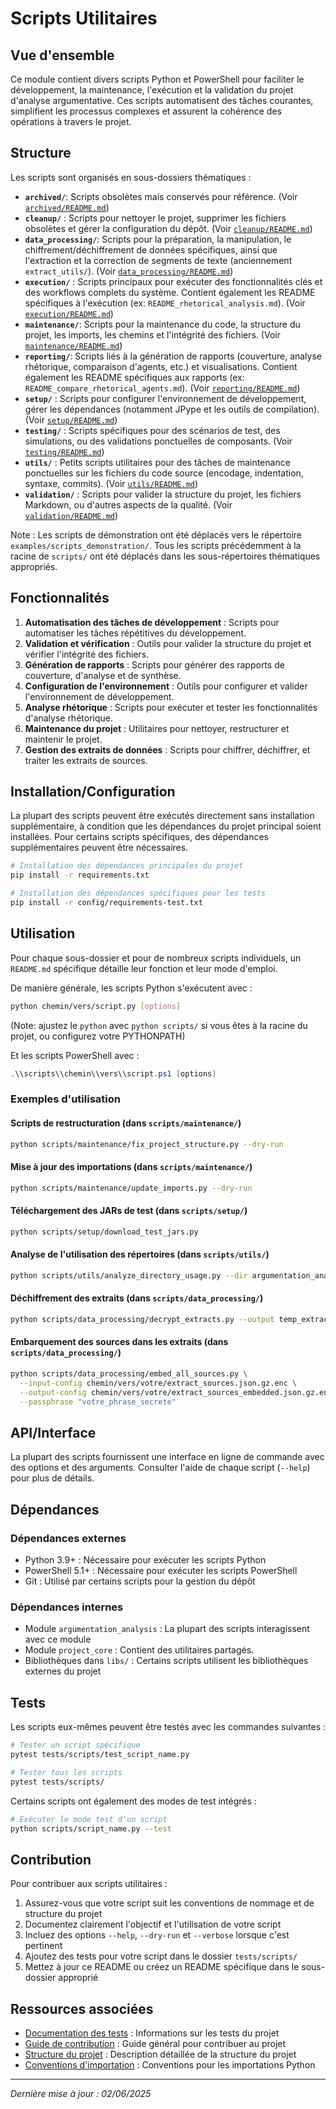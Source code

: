 # Scripts Utilitaires

## Vue d'ensemble

Ce module contient divers scripts Python et PowerShell pour faciliter le développement, la maintenance, l'exécution et la validation du projet d'analyse argumentative. Ces scripts automatisent des tâches courantes, simplifient les processus complexes et assurent la cohérence des opérations à travers le projet.

## Structure

Les scripts sont organisés en sous-dossiers thématiques :

- **`archived/`**: Scripts obsolètes mais conservés pour référence. (Voir [`archived/README.md`](scripts/archived/README.md:1))
- **`cleanup/`** : Scripts pour nettoyer le projet, supprimer les fichiers obsolètes et gérer la configuration du dépôt. (Voir [`cleanup/README.md`](scripts/cleanup/README.md:1))
- **`data_processing/`**: Scripts pour la préparation, la manipulation, le chiffrement/déchiffrement de données spécifiques, ainsi que l'extraction et la correction de segments de texte (anciennement `extract_utils/`). (Voir [`data_processing/README.md`](scripts/data_processing/README.md:1))
- **`execution/`** : Scripts principaux pour exécuter des fonctionnalités clés et des workflows complets du système. Contient également les README spécifiques à l'exécution (ex: `README_rhetorical_analysis.md`). (Voir [`execution/README.md`](scripts/execution/README.md:1))
- **`maintenance/`**: Scripts pour la maintenance du code, la structure du projet, les imports, les chemins et l'intégrité des fichiers. (Voir [`maintenance/README.md`](scripts/maintenance/README.md:1))
- **`reporting/`**: Scripts liés à la génération de rapports (couverture, analyse rhétorique, comparaison d'agents, etc.) et visualisations. Contient également les README spécifiques aux rapports (ex: `README_compare_rhetorical_agents.md`). (Voir [`reporting/README.md`](scripts/reporting/README.md:1))
- **`setup/`** : Scripts pour configurer l'environnement de développement, gérer les dépendances (notamment JPype et les outils de compilation). (Voir [`setup/README.md`](scripts/setup/README.md:1))
- **`testing/`** : Scripts spécifiques pour des scénarios de test, des simulations, ou des validations ponctuelles de composants. (Voir [`testing/README.md`](scripts/testing/README.md:1))
- **`utils/`** : Petits scripts utilitaires pour des tâches de maintenance ponctuelles sur les fichiers du code source (encodage, indentation, syntaxe, commits). (Voir [`utils/README.md`](scripts/utils/README.md:1))
- **`validation/`** : Scripts pour valider la structure du projet, les fichiers Markdown, ou d'autres aspects de la qualité. (Voir [`validation/README.md`](scripts/validation/README.md:1))

Note : Les scripts de démonstration ont été déplacés vers le répertoire `examples/scripts_demonstration/`.
Tous les scripts précédemment à la racine de `scripts/` ont été déplacés dans les sous-répertoires thématiques appropriés.

## Fonctionnalités

1.  **Automatisation des tâches de développement** : Scripts pour automatiser les tâches répétitives du développement.
2.  **Validation et vérification** : Outils pour valider la structure du projet et vérifier l'intégrité des fichiers.
3.  **Génération de rapports** : Scripts pour générer des rapports de couverture, d'analyse et de synthèse.
4.  **Configuration de l'environnement** : Outils pour configurer et valider l'environnement de développement.
5.  **Analyse rhétorique** : Scripts pour exécuter et tester les fonctionnalités d'analyse rhétorique.
6.  **Maintenance du projet** : Utilitaires pour nettoyer, restructurer et maintenir le projet.
7.  **Gestion des extraits de données** : Scripts pour chiffrer, déchiffrer, et traiter les extraits de sources.

## Installation/Configuration

La plupart des scripts peuvent être exécutés directement sans installation supplémentaire, à condition que les dépendances du projet principal soient installées. Pour certains scripts spécifiques, des dépendances supplémentaires peuvent être nécessaires.

```bash
# Installation des dépendances principales du projet
pip install -r requirements.txt

# Installation des dépendances spécifiques pour les tests
pip install -r config/requirements-test.txt
```

## Utilisation

Pour chaque sous-dossier et pour de nombreux scripts individuels, un `README.md` spécifique détaille leur fonction et leur mode d'emploi.

De manière générale, les scripts Python s'exécutent avec :
```bash
python chemin/vers/script.py [options]
```
(Note: ajustez le `python` avec `python scripts/` si vous êtes à la racine du projet, ou configurez votre PYTHONPATH)

Et les scripts PowerShell avec :
```powershell
.\\scripts\\chemin\\vers\\script.ps1 [options]
```

### Exemples d'utilisation

#### Scripts de restructuration (dans `scripts/maintenance/`)

```bash
python scripts/maintenance/fix_project_structure.py --dry-run
```

#### Mise à jour des importations (dans `scripts/maintenance/`)

```bash
python scripts/maintenance/update_imports.py --dry-run
```

#### Téléchargement des JARs de test (dans `scripts/setup/`)

```bash
python scripts/setup/download_test_jars.py
```

#### Analyse de l'utilisation des répertoires (dans `scripts/utils/`)

```bash
python scripts/utils/analyze_directory_usage.py --dir argumentation_analysis --output results/usage_report.json
```

#### Déchiffrement des extraits (dans `scripts/data_processing/`)
```bash
python scripts/data_processing/decrypt_extracts.py --output temp_extracts/decrypted.json
```

#### Embarquement des sources dans les extraits (dans `scripts/data_processing/`)
```bash
python scripts/data_processing/embed_all_sources.py \
  --input-config chemin/vers/votre/extract_sources.json.gz.enc \
  --output-config chemin/vers/votre/extract_sources_embedded.json.gz.enc \
  --passphrase "votre_phrase_secrete"
```

## API/Interface

La plupart des scripts fournissent une interface en ligne de commande avec des options et des arguments. Consulter l'aide de chaque script (`--help`) pour plus de détails.

## Dépendances

### Dépendances externes
- Python 3.9+ : Nécessaire pour exécuter les scripts Python
- PowerShell 5.1+ : Nécessaire pour exécuter les scripts PowerShell
- Git : Utilisé par certains scripts pour la gestion du dépôt

### Dépendances internes
- Module `argumentation_analysis` : La plupart des scripts interagissent avec ce module
- Module `project_core` : Contient des utilitaires partagés.
- Bibliothèques dans `libs/` : Certains scripts utilisent les bibliothèques externes du projet

## Tests

Les scripts eux-mêmes peuvent être testés avec les commandes suivantes :

```bash
# Tester un script spécifique
pytest tests/scripts/test_script_name.py

# Tester tous les scripts
pytest tests/scripts/
```

Certains scripts ont également des modes de test intégrés :

```bash
# Exécuter le mode test d'un script
python scripts/script_name.py --test
```

## Contribution

Pour contribuer aux scripts utilitaires :

1.  Assurez-vous que votre script suit les conventions de nommage et de structure du projet
2.  Documentez clairement l'objectif et l'utilisation de votre script
3.  Incluez des options `--help`, `--dry-run` et `--verbose` lorsque c'est pertinent
4.  Ajoutez des tests pour votre script dans le dossier `tests/scripts/`
5.  Mettez à jour ce README ou créez un README spécifique dans le sous-dossier approprié

## Ressources associées

- [Documentation des tests](../tests/README.md) : Informations sur les tests du projet
- [Guide de contribution](../docs/CONTRIBUTING.md) : Guide général pour contribuer au projet
- [Structure du projet](../docs/structure_projet.md) : Description détaillée de la structure du projet
- [Conventions d'importation](../docs/conventions_importation.md) : Conventions pour les importations Python

---

*Dernière mise à jour : 02/06/2025*
